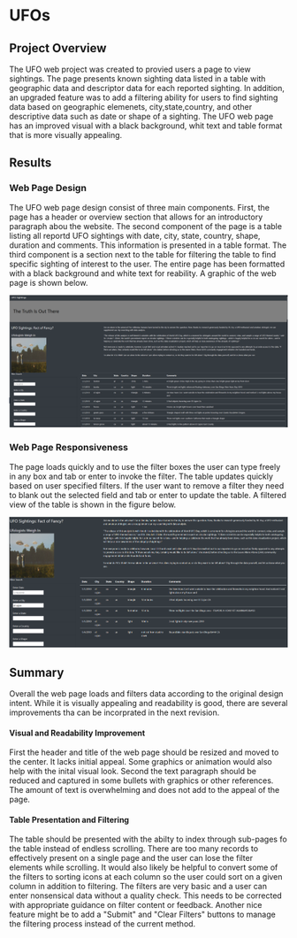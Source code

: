 # UFOs
## Project Overview
The UFO web project was created to provied users a page to view sightings.  The page presents known sighting data listed in a table with geographic data and descriptor data for each reported sighting.  In addition, an upgraded feature was to add a filtering ability for users to find sighting data based on geographic elemenets, city,state,country, and other descriptive data such as date or shape of a sighting. The UFO web page has an improved visual with a black background, whit text and table format that is more visually appealing.
## Results
### Web Page Design
The UFO web page design consist of three main components.  First, the page has a header or overview section that allows for an introductory paragraph abou the website.  The second component of the page is a table listing all reportd UFO sightings with date, city, state, country,  shape, duration and comments.  This information is presented in a table format. The third component is a section next to the table for filtering the table to find specific sighting of interest to the user.  The entire page has been formatted with a black background and white text for reability.  A graphic of the web page is shown below.

<img src="Web_page_overview.png" alt="page view">

### Web Page Responsiveness
The page loads quickly and to use the filter boxes the user can type freely in any box and tab or enter to invoke the filter.  The table updates quickly based on user specified filters.  If the user want to remove a filter they need to blank out the selected field and tab or enter to update the table.  A filtered view of the table is shown in the figure below.

<img src="Filtered_ufo_table.png">

## Summary
Overall the web page loads and filters data according to the original design intent.  While it is visually appealing and readability is good, there are several improvements tha can be incorprated in the next revision.
#### Visual and Readability Improvement
First the header and title of the web page should be resized and moved to the center.  It lacks initial appeal.  Some graphics or animation would also help with the inital visual look.  Second the text paragraph should be reduced and captured in some bullets with graphics or other references.  The amount of text is overwhelming and does not add to the appeal of the page.
#### Table Presentation and Filtering
The table should be presented with the abilty to index through sub-pages fo the table instead of endless scrolling.  There are too many records to effectively present on a single page and the user can lose the filter elements while scrolling.  It would also likely be helpful to convert some of the filters to sorting icons at each column so the user could sort on a given column in addition to filtering.  The filters are very basic and a user can enter nonsensical data without a quality check. This needs to be corrected with appropriate guidance on filter content or feedback.  Another nice feature might be to add a "Submit"  and "Clear Filters" buttons to manage the filtering process instead of the current method.  

